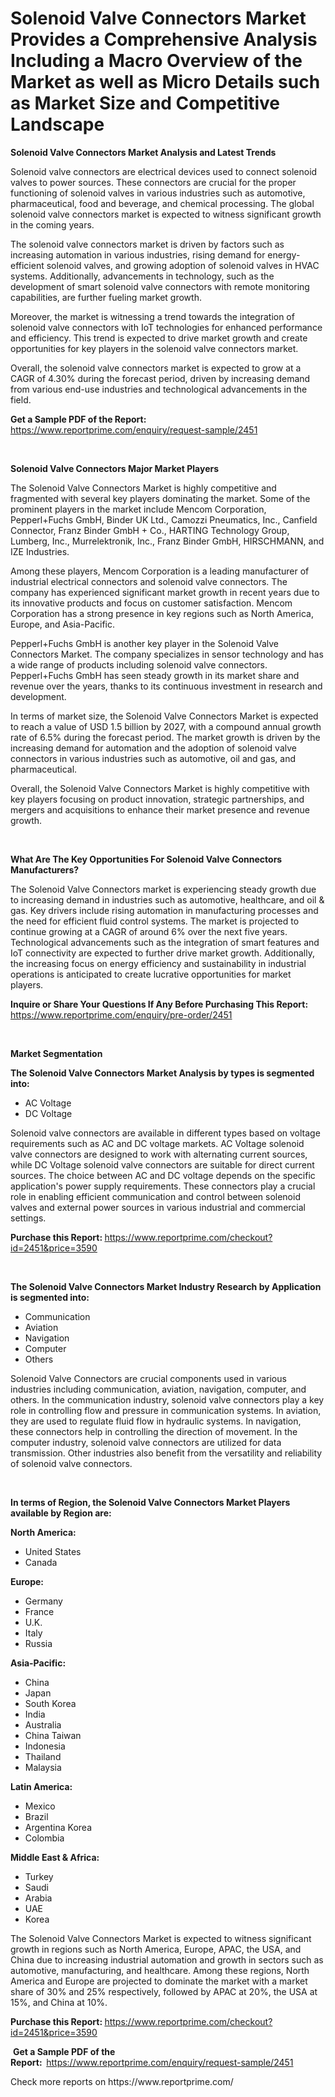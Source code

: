 <p><h1>Solenoid Valve Connectors Market Provides a Comprehensive Analysis Including a Macro Overview of the Market as well as Micro Details such as Market Size and Competitive Landscape</h1></p><p><strong>Solenoid Valve Connectors Market Analysis and Latest Trends</strong></p>
<p><p>Solenoid valve connectors are electrical devices used to connect solenoid valves to power sources. These connectors are crucial for the proper functioning of solenoid valves in various industries such as automotive, pharmaceutical, food and beverage, and chemical processing. The global solenoid valve connectors market is expected to witness significant growth in the coming years.</p><p>The solenoid valve connectors market is driven by factors such as increasing automation in various industries, rising demand for energy-efficient solenoid valves, and growing adoption of solenoid valves in HVAC systems. Additionally, advancements in technology, such as the development of smart solenoid valve connectors with remote monitoring capabilities, are further fueling market growth.</p><p>Moreover, the market is witnessing a trend towards the integration of solenoid valve connectors with IoT technologies for enhanced performance and efficiency. This trend is expected to drive market growth and create opportunities for key players in the solenoid valve connectors market.</p><p>Overall, the solenoid valve connectors market is expected to grow at a CAGR of 4.30% during the forecast period, driven by increasing demand from various end-use industries and technological advancements in the field.</p></p>
<p><strong>Get a Sample PDF of the Report:&nbsp;</strong> <a href="https://www.reportprime.com/enquiry/request-sample/2451">https://www.reportprime.com/enquiry/request-sample/2451</a></p>
<p>&nbsp;</p>
<p><strong>Solenoid Valve Connectors Major Market Players</strong></p>
<p><p>The Solenoid Valve Connectors Market is highly competitive and fragmented with several key players dominating the market. Some of the prominent players in the market include Mencom Corporation, Pepperl+Fuchs GmbH, Binder UK Ltd., Camozzi Pneumatics, Inc., Canfield Connector, Franz Binder GmbH + Co., HARTING Technology Group, Lumberg, Inc., Murrelektronik, Inc., Franz Binder GmbH, HIRSCHMANN, and IZE Industries.</p><p>Among these players, Mencom Corporation is a leading manufacturer of industrial electrical connectors and solenoid valve connectors. The company has experienced significant market growth in recent years due to its innovative products and focus on customer satisfaction. Mencom Corporation has a strong presence in key regions such as North America, Europe, and Asia-Pacific.</p><p>Pepperl+Fuchs GmbH is another key player in the Solenoid Valve Connectors Market. The company specializes in sensor technology and has a wide range of products including solenoid valve connectors. Pepperl+Fuchs GmbH has seen steady growth in its market share and revenue over the years, thanks to its continuous investment in research and development.</p><p>In terms of market size, the Solenoid Valve Connectors Market is expected to reach a value of USD 1.5 billion by 2027, with a compound annual growth rate of 6.5% during the forecast period. The market growth is driven by the increasing demand for automation and the adoption of solenoid valve connectors in various industries such as automotive, oil and gas, and pharmaceutical.</p><p>Overall, the Solenoid Valve Connectors Market is highly competitive with key players focusing on product innovation, strategic partnerships, and mergers and acquisitions to enhance their market presence and revenue growth.</p></p>
<p>&nbsp;</p>
<p><strong>What Are The Key Opportunities For Solenoid Valve Connectors Manufacturers?</strong></p>
<p><p>The Solenoid Valve Connectors market is experiencing steady growth due to increasing demand in industries such as automotive, healthcare, and oil & gas. Key drivers include rising automation in manufacturing processes and the need for efficient fluid control systems. The market is projected to continue growing at a CAGR of around 6% over the next five years. Technological advancements such as the integration of smart features and IoT connectivity are expected to further drive market growth. Additionally, the increasing focus on energy efficiency and sustainability in industrial operations is anticipated to create lucrative opportunities for market players.</p></p>
<p><strong>Inquire or Share Your Questions If Any Before Purchasing This Report:</strong> <a href="https://www.reportprime.com/enquiry/pre-order/2451">https://www.reportprime.com/enquiry/pre-order/2451</a></p>
<p>&nbsp;</p>
<p><strong>Market Segmentation</strong></p>
<p><strong>The Solenoid Valve Connectors Market Analysis by types is segmented into:</strong></p>
<p><ul><li>AC Voltage</li><li>DC Voltage</li></ul></p>
<p><p>Solenoid valve connectors are available in different types based on voltage requirements such as AC and DC voltage markets. AC Voltage solenoid valve connectors are designed to work with alternating current sources, while DC Voltage solenoid valve connectors are suitable for direct current sources. The choice between AC and DC voltage depends on the specific application's power supply requirements. These connectors play a crucial role in enabling efficient communication and control between solenoid valves and external power sources in various industrial and commercial settings.</p></p>
<p><strong>Purchase this Report:&nbsp;</strong><a href="https://www.reportprime.com/checkout?id=2451&price=3590">https://www.reportprime.com/checkout?id=2451&price=3590</a></p>
<p>&nbsp;</p>
<p><strong>The Solenoid Valve Connectors Market Industry Research by Application is segmented into:</strong></p>
<p><ul><li>Communication</li><li>Aviation</li><li>Navigation</li><li>Computer</li><li>Others</li></ul></p>
<p><p>Solenoid Valve Connectors are crucial components used in various industries including communication, aviation, navigation, computer, and others. In the communication industry, solenoid valve connectors play a key role in controlling flow and pressure in communication systems. In aviation, they are used to regulate fluid flow in hydraulic systems. In navigation, these connectors help in controlling the direction of movement. In the computer industry, solenoid valve connectors are utilized for data transmission. Other industries also benefit from the versatility and reliability of solenoid valve connectors.</p></p>
<p>&nbsp;</p>
<p><strong>In terms of Region, the Solenoid Valve Connectors Market Players available by Region are:</strong></p>
<p>
    <p> <strong> North America: </strong>
        <ul>
            <li>United States</li>
            <li>Canada</li>
        </ul>
        </p> 
    <p> <strong> Europe: </strong>
        <ul>
            <li>Germany</li>
            <li>France</li>
            <li>U.K.</li>
            <li>Italy</li>
            <li>Russia</li>
        </ul>
        </p> 
    <p> <strong> Asia-Pacific: </strong>
        <ul>
            <li>China</li>
            <li>Japan</li>
            <li>South Korea</li>
            <li>India</li>
            <li>Australia</li>
            <li>China Taiwan</li>
            <li>Indonesia</li>
            <li>Thailand</li>
            <li>Malaysia</li>
        </ul>
        </p> 
    <p> <strong> Latin America: </strong>
        <ul>
            <li>Mexico</li>
            <li>Brazil</li>
            <li>Argentina Korea</li>
            <li>Colombia</li>
        </ul>
        </p> 
    <p> <strong> Middle East & Africa: </strong>
        <ul>
            <li>Turkey</li>
            <li>Saudi</li>
            <li>Arabia</li>
            <li>UAE</li>
            <li>Korea</li>
        </ul>
    </p>
    </p>
<p><p>The Solenoid Valve Connectors Market is expected to witness significant growth in regions such as North America, Europe, APAC, the USA, and China due to increasing industrial automation and growth in sectors such as automotive, manufacturing, and healthcare. Among these regions, North America and Europe are projected to dominate the market with a market share of 30% and 25% respectively, followed by APAC at 20%, the USA at 15%, and China at 10%.</p></p>
<p><strong>Purchase this Report: </strong><a href="https://www.reportprime.com/checkout?id=2451&price=3590">https://www.reportprime.com/checkout?id=2451&price=3590</a></p>
<p>&nbsp;<strong>Get a Sample PDF of the Report:&nbsp;&nbsp;</strong><a href="https://www.reportprime.com/enquiry/request-sample/2451">https://www.reportprime.com/enquiry/request-sample/2451</a></p>
<p><strong></strong></p>
<p>Check more reports on https://www.reportprime.com/</p>